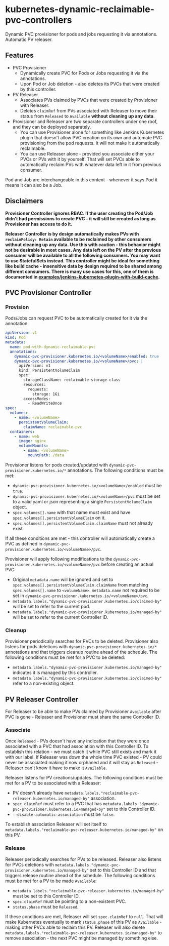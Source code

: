 # kubernetes-dynamic-reclaimable-pvc-controllers

Dynamic PVC provisioner for pods and jobs requesting it via annotations. Automatic PV releaser.

## Features

- PVC Provisioner
  - Dynamically create PVC for Pods or Jobs requesting it via the annotations.
  - Upon Pod or Job deletion - also deletes its PVCs that were created by this controller.
- PV Releaser
  - Associates PVs claimed by PVCs that were created by Provisioner with Releaser.
  - Deletes `claimRef` from PVs associated with Releaser to move their status from `Released` to `Available` **without cleaning up any data**.
- Provisioner and Releaser are two separate controllers under one roof, and they can be deployed separately.
  - You can use Provisioner alone for something like Jenkins Kubernetes plugin that doesn't allow PVC creation on its own and automate PVC provisioning from the pod requests. It will not make it automatically reclaimable.
  - You can use Releaser alone - provided you associate either your PVCs or PVs with it by yourself. That will set PVCs able to automatically reclaim PVs with whatever data left in it from previous consumer.

Pod and Job are interchangeable in this context - whenever it says Pod it means it can also be a Job.

## Disclaimers

**Provisioner Controller ignores RBAC. If the user creating the Pod/Job didn't had permissions to create PVC - it will still be created as long as Provisioner has access to do it.**

**Releaser Controller is by design automatically makes PVs with `reclaimPolicy: Retain` available to be reclaimed by other consumers without cleaning up any data. Use this with caution - this behavior might not be desirable in most cases. Any data left on the PV after the previous consumer will be available to all the following consumers. You may want to use StatefulSets instead. This controller might be ideal for something like build cache - insensitive data by design required to be shared among different consumers. There is many use cases for this, one of them is documented in [examples/jenkins-kubernetes-plugin-with-build-cache](examples/jenkins-kubernetes-plugin-with-build-cache).**

## PVC Provisioner Controller

### Provision

Pods/Jobs can request PVC to be automatically created for it via the annotation:

```yaml
apiVersion: v1
kind: Pod
metadata:
  name: pod-with-dynamic-reclaimable-pvc
  annotations:
    dynamic-pvc-provisioner.kubernetes.io/<volumeName>/enabled: true
    dynamic-pvc-provisioner.kubernetes.io/<volumeName>/pvc: |
      apiVersion: v1
      kind: PersistentVolumeClaim
      spec:
        storageClassName: reclaimable-storage-class
        resources:
          requests:
            storage: 1Gi
        accessModes:
          - ReadWriteOnce
spec:
  volumes:
    - name: <volumeName>
      persistentVolumeClaim:
        claimName: reclaimable-pvc
  containers:
    - name: web
      image: nginx
      volumeMounts:
        - name: <volumeName>
          mountPath: /data
```

Provisioner listens for pods created/updated with `dynamic-pvc-provisioner.kubernetes.io/*` annotations.
The following conditions must be met:

- `dynamic-pvc-provisioner.kubernetes.io/<volumeName>/enabled` must be `true`.
- `dynamic-pvc-provisioner.kubernetes.io/<volumeName>/pvc` must be set to a valid yaml or json representing a single `PersistentVolumeClaim` object.
- `spec.volumes[].name` with that name must exist and have `spec.volumes[].persistentVolumeClaim` on it.
- `spec.volumes[].persistentVolumeClaim.claimName` must not already exist.

If all these conditions are met - this controller will automatically create a PVC as defined in `dynamic-pvc-provisioner.kubernetes.io/<volumeName>/pvc`.

Provisioner will apply following modifications to the `dynamic-pvc-provisioner.kubernetes.io/<volumeName>/pvc` before creating an actual PVC:

- Original `metadata.name` will be ignored and set to `spec.volumes[].persistentVolumeClaim.claimName` from matching `spec.volumes[].name` to `<volumeName>`. `metadata.name` not required to be set in `dynamic-pvc-provisioner.kubernetes.io/<volumeName>/pvc`.
- `metadata.labels."dynamic-pvc-provisioner.kubernetes.io/claimed-by"` will be set to refer to the current pod.
- `metadata.labels."dynamic-pvc-provisioner.kubernetes.io/managed-by"` will be set to refer to the current Controller ID.

### Cleanup

Provisioner periodically searches for PVCs to be deleted.
Provisioner also listens for pods deletions with `dynamic-pvc-provisioner.kubernetes.io/*` annotations and that triggers cleanup routine ahead of the schedule.
The following conditions must be met for a PVC to be deleted:

- `metadata.labels."dynamic-pvc-provisioner.kubernetes.io/managed-by"` indicates it is managed by this controller.
- `metadata.labels."dynamic-pvc-provisioner.kubernetes.io/claimed-by"` refer to a non-existing object.

## PV Releaser Controller

For Releaser to be able to make PVs claimed by Provisioner `Available` after PVC is gone - Releaser and Provisioner must share the same Controller ID.

### Associate

Once `Released` - PVs doesn't have any indication that they were once associated with a PVC that had association with this Controller ID. To establish this relation - we must catch it while PVC still exists and mark it with our label. If Releaser was down the whole time PVC existed - PV could never be associated making it now orphaned and it will stay as `Released` - Releaser can't know it have to make it `Available`.

Releaser listens for PV creations/updates.
The following conditions must be met for a PV to be associated with a Releaser:

- PV doesn't already have `metadata.labels."reclaimable-pvc-releaser.kubernetes.io/managed-by"` association.
- `spec.claimRef` must refer to a PVC that has `metadata.labels."dynamic-pvc-provisioner.kubernetes.io/managed-by"` set to this Controller ID.
- `--disable-automatic-association` must be `false`.

To establish association Releaser will set itself to `metadata.labels."reclaimable-pvc-releaser.kubernetes.io/managed-by"` on this PV.

### Release

Releaser periodically searches for PVs to be released.
Releaser also listens for PVCs deletions with `metadata.labels."dynamic-pvc-provisioner.kubernetes.io/managed-by"` set to this Controller ID and that triggers release routine ahead of the schedule.
The following conditions must be met for a PV to be made `Available`:

- `metadata.labels."reclaimable-pvc-releaser.kubernetes.io/managed-by"` must be set to this Controller ID.
- `spec.claimRef` must be pointing to a non-existent PVC.
- `status.phase` must be `Released`.

If these conditions are met, Releaser will set `spec.claimRef` to `null`. That will make Kubernetes eventually to mark `status.phase` of this PV as `Available` - making other PVCs able to reclaim this PV. Releaser will also delete `metadata.labels."reclaimable-pvc-releaser.kubernetes.io/managed-by"` to remove association - the next PVC might be managed by something else.
